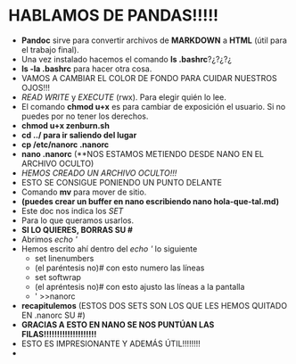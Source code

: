 # HABLAMOS DE PANDAS!!!!!

- **Pandoc** sirve para convertir archivos de **MARKDOWN** a **HTML** (útil para el trabajo final).
- Una vez instalado hacemos el comando **ls .bashrc**?¿?¿?¿
- **ls -la .bashrc** para hacer otra cosa.
- VAMOS A CAMBIAR EL COLOR DE FONDO PARA CUIDAR NUESTROS OJOS!!!
- *READ* *WRITE* y *EXECUTE* (rwx). Para elegir quién lo lee.
- El comando **chmod u+x** es para cambiar de exposición el usuario. Si no puedes por no tener los derechos.
- **chmod u+x zenburn.sh**
- **cd ../ para ir saliendo del lugar** 
- **cp /etc/nanorc .nanorc**
- **nano .nanorc** (**NOS ESTAMOS METIENDO DESDE NANO EN EL ARCHIVO OCULTO)
- *HEMOS CREADO UN ARCHIVO OCULTO!!!*
- ESTO SE CONSIGUE PONIENDO UN PUNTO DELANTE
- Comando **mv** para mover de sitio.
- **(puedes crear un buffer en nano escribiendo nano hola-que-tal.md)**
- Este doc nos indica los *SET*
- Para lo que queramos usarlos.
- **SI LO QUIERES, BORRAS SU #**
- Abrimos *echo '*
- Hemos escrito ahí dentro del *echo '* lo siguiente
  - set linenumbers
  - (el paréntesis no)# con esto numero las líneas
  - set softwrap
  - (el apréntesis no)# con esto ajusto las líneas a la pantalla
  - ' >>nanorc
- **recapitulemos** (ESTOS DOS SETS SON LOS QUE LES HEMOS QUITADO EN .nanorc SU #)
- **GRACIAS A ESTO EN NANO SE NOS PUNTÚAN LAS FILAS!!!!!!!!!!!!!!!!!!!!**
- ESTO ES IMPRESIONANTE Y ADEMÁS ÚTIL!!!!!!!!
- 
